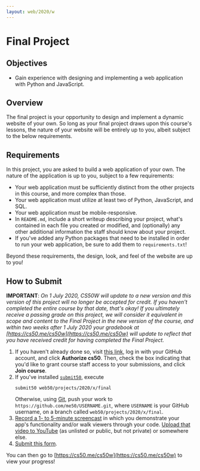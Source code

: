 ```yaml
---
layout: web/2020/w
---
```


# Final Project

## Objectives

* Gain experience with designing and implementing a web application with
  Python and JavaScript.

## Overview

The final project is your opportunity to design and implement a dynamic website
of your own. So long as your final project draws upon this course's lessons,
the nature of your website will be entirely up to you, albeit subject to the
below requirements.

## Requirements

In this project, you are asked to build a web application of your own. The
nature of the application is up to you, subject to a few requirements:

* Your web application must be sufficiently distinct from the other projects in
  this course, and more complex than those.
* Your web application must utilize at least two of Python, JavaScript, and
  SQL.
* Your web application must be mobile-responsive.
* In `README.md`, include a short writeup describing your project, what's
  contained in each file you created or modified, and (optionally) any other
  additional information the staff should know about your project.
* If you've added any Python packages that need to be installed in order to run
  your web application, be sure to add them to `requirements.txt`!

Beyond these requirements, the design, look, and feel of the website are up to
you!

## How to Submit

**IMPORTANT**: *On 1 July 2020, CS50W will update to a new version and this version of this project will no longer be accepted for credit. If you haven't completed the entire course by that date, that's okay! If you ultimately receive a passing grade on this project, we will consider it equivalent in scope and content to the Final Project in the new version of the course, and within two weeks after 1 July 2020 your gradebook at [https://cs50.me/cs50w](https://cs50.me/cs50w) will update to reflect that you have received credit for having completed the Final Project.*

1. If you haven't already done so, visit [this link](https://submit.cs50.io/invites/89679428401548238ceb022f141b9947), log in with your GitHub account, and click **Authorize cs50**. Then, check the box indicating that you'd like to grant course staff access to your submissions, and click **Join course**.
1. If you've installed [`submit50`](https://cs50.readthedocs.io/submit50/), execute
   ```
   submit50 web50/projects/2020/x/final
   ```
   Otherwise, using [Git](https://git-scm.com/downloads), push your work to `https://github.com/me50/USERNAME.git`, where `USERNAME` is your GitHub username, on a branch called `web50/projects/2020/x/final`.
1. [Record a 1- to 5-minute screencast](https://www.howtogeek.com/205742/how-to-record-your-windows-mac-linux-android-or-ios-screen/) in which you demonstrate your app's functionality and/or walk viewers through your code. [Upload that video to YouTube](https://www.youtube.com/upload) (as unlisted or public, but not private) or somewhere else.
1. [Submit this form](https://forms.cs50.io/8a8dd5fb-da85-475a-8691-e87384eb0e93).

You can then go to [https://cs50.me/cs50w](https://cs50.me/cs50w) to view your progress!
